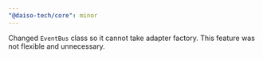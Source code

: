 ```yaml
---
"@daiso-tech/core": minor
---
```


Changed `EventBus` class so it cannot take adapter factory. This feature was not flexible and unnecessary.
